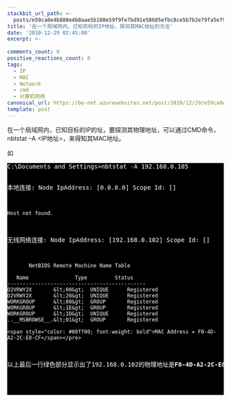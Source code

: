 ```yaml
---
stackbit_url_path: >-
  posts/e59ca8e4b880e4b8aae5b180e59f9fe7bd91e58685efbc8ce5b7b2e79fa5e79baee6a087e79a84IPe59cb0e59d80efbc8ce68ea2e6b58be585b6MACe59cb0e59d80e79a84e696b9e6b395
title: '在一个局域网内，已知目标的IP地址，探测其MAC地址的方法'
date: '2010-12-29 02:45:00'
excerpt: >-
  
comments_count: 0
positive_reactions_count: 0
tags: 
  - IP
  - MAC
  - Network
  - cmd
  - 计算机网络
canonical_url: https://be-net.azurewebsites.net/post/2010/12/29/e59ca8e4b880e4b8aae5b180e59f9fe7bd91e58685efbc8ce5b7b2e79fa5e79baee6a087e79a84IPe59cb0e59d80efbc8ce68ea2e6b58be585b6MACe59cb0e59d80e79a84e696b9e6b395
template: post
---
```

<p>在一个局域网内，已知目标的IP的址，要探测其物理地址，可以通过CMD命令，nbtstat –A &lt;IP地址&gt;，来得知其MAC地址。</p>  <p>如</p>  <pre style="background-color: black; color: white">C:\Documents and Settings&gt;nbtstat -A 192.168.0.105

本地连接:
Node IpAddress: [0.0.0.0] Scope Id: []

    Host not found.

无线网络连接:
Node IpAddress: [192.168.0.102] Scope Id: []

           NetBIOS Remote Machine Name Table

       Name               Type         Status
    ---------------------------------------------
    D2VRWY2X       &lt;00&gt;  UNIQUE      Registered
    D2VRWY2X       &lt;20&gt;  UNIQUE      Registered
    WORKGROUP      &lt;00&gt;  GROUP       Registered
    WORKGROUP      &lt;1E&gt;  GROUP       Registered
    WORKGROUP      &lt;1D&gt;  UNIQUE      Registered
    ..__MSBROWSE__.&lt;01&gt;  GROUP       Registered

    <span style="color: #00ff00; font-weight: bold">MAC Address = F0-4D-A2-2C-E8-CF</span></pre>

<p>以上最后一行绿色部分显示出了192.168.0.102的物理地址是<strong>F0-4D-A2-2C-E8-CF</strong>。</p>